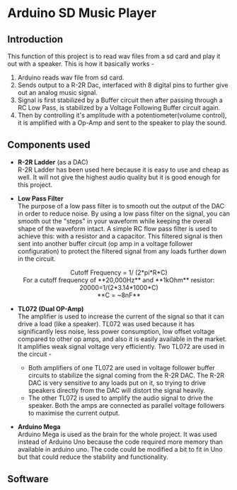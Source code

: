 # Arduino SD Music Player

## Introduction
This function of this project is to read wav files from a sd card and play it out with a speaker. This is how it basically works - </br>
1. Arduino reads wav file from sd card.
2. Sends output to a R-2R Dac, interfaced with 8 digital pins to further give out an analog music signal.
3. Signal is first stabilized by a Buffer circuit then after passing through a RC Low Pass, is stabilized by a Voltage Following Buffer circuit again. 
4. Then by controlling it's amplitude with a potentiometer(volume control), it is amplified with a Op-Amp and sent to the speaker to play the sound.

## Components used
* **R-2R Ladder** (as a DAC) </br>
R-2R Ladder has been used here because it is easy to use and cheap as well. It will not give the highest audio quality but it is good enough for this project.

* **Low Pass Filter** </br>
The purpose of a low pass filter is to smooth out the output of the DAC in order to reduce noise.  By using a low pass filter on the signal, you can smooth out the "steps" in your waveform while keeping the overall shape of the waveform intact. A simple RC flow pass filter is used to achieve this: with a resistor and a capacitor. This filtered signal is then sent into another buffer circuit (op amp in a voltage follower configuration) to protect the filtered signal from any loads further down in the circuit. 
<p align="center">
Cutoff Frequency = 1/ (2*pi*R*C) </br>
For a cutoff frequency of **20,000Hz** and **1kOhm** resistor: 20000=1/(2*3.14*1000*C) </br>
**C = ~8nF**  </br>
</p>

* **TL072 (Dual OP-Amp)** </br>
The amplifier is used to increase the current of the signal so that it can drive a load (like a speaker). TL072 was used because it has significantly less noise, less power consumption, low offset voltage compared to other op amps,  and also it is easily available in the market. It amplifies weak signal voltage very efficiently. Two TL072 are used in the circuit - 
  * Both amplifiers of one TL072 are used in voltage follower buffer circuits to stabilize the signal coming from the R-2R DAC. The R-2R DAC is very sensitive to any loads put on it, so trying to drive speakers directly from the DAC will distort the signal heavily.
  * The other TL072 is used to amplify the audio signal to drive the speaker. Both the amps are connected as parallel voltage followers to maximise the current output. 

* **Arduino Mega**  </br>
Arduino Mega is used as the brain for the whole project. It was used instead of Arduino Uno because the code required more memory than available in arduino uno. The code could be modified a bit to fit in Uno but that could reduce the stability and functionality.

## Software 


